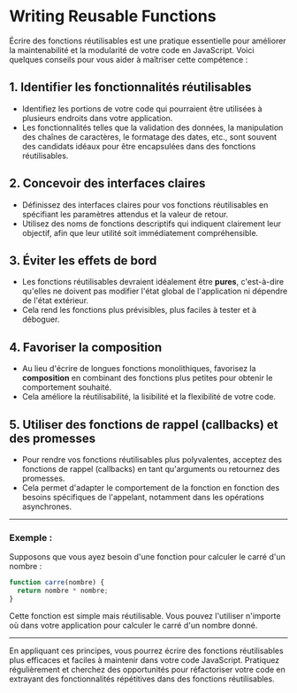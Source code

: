 # Writing Reusable Functions

Écrire des fonctions réutilisables est une pratique essentielle pour améliorer la maintenabilité et la modularité de votre code en JavaScript. Voici quelques conseils pour vous aider à maîtriser cette compétence :

## 1. Identifier les fonctionnalités réutilisables

- Identifiez les portions de votre code qui pourraient être utilisées à plusieurs endroits dans votre application.
- Les fonctionnalités telles que la validation des données, la manipulation des chaînes de caractères, le formatage des dates, etc., sont souvent des candidats idéaux pour être encapsulées dans des fonctions réutilisables.

## 2. Concevoir des interfaces claires

- Définissez des interfaces claires pour vos fonctions réutilisables en spécifiant les paramètres attendus et la valeur de retour.
- Utilisez des noms de fonctions descriptifs qui indiquent clairement leur objectif, afin que leur utilité soit immédiatement compréhensible.

## 3. Éviter les effets de bord

- Les fonctions réutilisables devraient idéalement être **pures**, c'est-à-dire qu'elles ne doivent pas modifier l'état global de l'application ni dépendre de l'état extérieur.
- Cela rend les fonctions plus prévisibles, plus faciles à tester et à déboguer.

## 4. Favoriser la composition

- Au lieu d'écrire de longues fonctions monolithiques, favorisez la **composition** en combinant des fonctions plus petites pour obtenir le comportement souhaité.
- Cela améliore la réutilisabilité, la lisibilité et la flexibilité de votre code.

## 5. Utiliser des fonctions de rappel (callbacks) et des promesses

- Pour rendre vos fonctions réutilisables plus polyvalentes, acceptez des fonctions de rappel (callbacks) en tant qu'arguments ou retournez des promesses.
- Cela permet d'adapter le comportement de la fonction en fonction des besoins spécifiques de l'appelant, notamment dans les opérations asynchrones.

---

### Exemple :

Supposons que vous ayez besoin d'une fonction pour calculer le carré d'un nombre :

```javascript
function carre(nombre) {
  return nombre * nombre;
}
```

Cette fonction est simple mais réutilisable. Vous pouvez l'utiliser n'importe où dans votre application pour calculer le carré d'un nombre donné.

---

En appliquant ces principes, vous pourrez écrire des fonctions réutilisables plus efficaces et faciles à maintenir dans votre code JavaScript. Pratiquez régulièrement et cherchez des opportunités pour réfactoriser votre code en extrayant des fonctionnalités répétitives dans des fonctions réutilisables.
```